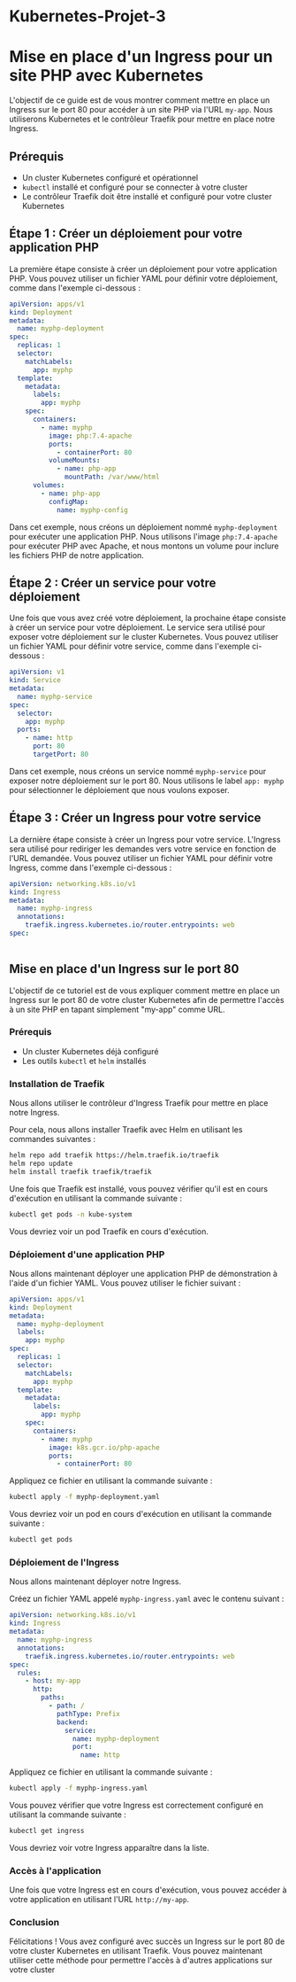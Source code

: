 # Kubernetes-Projet-3

# Mise en place d'un Ingress pour un site PHP avec Kubernetes

L'objectif de ce guide est de vous montrer comment mettre en place un Ingress sur le port 80 pour accéder à un site PHP via l'URL `my-app`. Nous utiliserons Kubernetes et le contrôleur Traefik pour mettre en place notre Ingress.

## Prérequis

- Un cluster Kubernetes configuré et opérationnel
- `kubectl` installé et configuré pour se connecter à votre cluster
- Le contrôleur Traefik doit être installé et configuré pour votre cluster Kubernetes

## Étape 1 : Créer un déploiement pour votre application PHP

La première étape consiste à créer un déploiement pour votre application PHP. Vous pouvez utiliser un fichier YAML pour définir votre déploiement, comme dans l'exemple ci-dessous :

```yaml
apiVersion: apps/v1
kind: Deployment
metadata:
  name: myphp-deployment
spec:
  replicas: 1
  selector:
    matchLabels:
      app: myphp
  template:
    metadata:
      labels:
        app: myphp
    spec:
      containers:
        - name: myphp
          image: php:7.4-apache
          ports:
            - containerPort: 80
          volumeMounts:
            - name: php-app
              mountPath: /var/www/html
      volumes:
        - name: php-app
          configMap:
            name: myphp-config
```

Dans cet exemple, nous créons un déploiement nommé `myphp-deployment` pour exécuter une application PHP. Nous utilisons l'image `php:7.4-apache` pour exécuter PHP avec Apache, et nous montons un volume pour inclure les fichiers PHP de notre application.

## Étape 2 : Créer un service pour votre déploiement

Une fois que vous avez créé votre déploiement, la prochaine étape consiste à créer un service pour votre déploiement. Le service sera utilisé pour exposer votre déploiement sur le cluster Kubernetes. Vous pouvez utiliser un fichier YAML pour définir votre service, comme dans l'exemple ci-dessous :

```yaml
apiVersion: v1
kind: Service
metadata:
  name: myphp-service
spec:
  selector:
    app: myphp
  ports:
    - name: http
      port: 80
      targetPort: 80
```

Dans cet exemple, nous créons un service nommé `myphp-service` pour exposer notre déploiement sur le port 80. Nous utilisons le label `app: myphp` pour sélectionner le déploiement que nous voulons exposer.

## Étape 3 : Créer un Ingress pour votre service

La dernière étape consiste à créer un Ingress pour votre service. L'Ingress sera utilisé pour rediriger les demandes vers votre service en fonction de l'URL demandée. Vous pouvez utiliser un fichier YAML pour définir votre Ingress, comme dans l'exemple ci-dessous :

```yaml
apiVersion: networking.k8s.io/v1
kind: Ingress
metadata:
  name: myphp-ingress
  annotations:
    traefik.ingress.kubernetes.io/router.entrypoints: web
spec:
 
```

## Mise en place d'un Ingress sur le port 80

L'objectif de ce tutoriel est de vous expliquer comment mettre en place un Ingress sur le port 80 de votre cluster Kubernetes afin de permettre l'accès à un site PHP en tapant simplement "my-app" comme URL.

### Prérequis

- Un cluster Kubernetes déjà configuré
- Les outils `kubectl` et `helm` installés

### Installation de Traefik

Nous allons utiliser le contrôleur d'Ingress Traefik pour mettre en place notre Ingress.

Pour cela, nous allons installer Traefik avec Helm en utilisant les commandes suivantes :

```bash
helm repo add traefik https://helm.traefik.io/traefik
helm repo update
helm install traefik traefik/traefik
```

Une fois que Traefik est installé, vous pouvez vérifier qu'il est en cours d'exécution en utilisant la commande suivante :

```bash
kubectl get pods -n kube-system
```

Vous devriez voir un pod Traefik en cours d'exécution.

### Déploiement d'une application PHP

Nous allons maintenant déployer une application PHP de démonstration à l'aide d'un fichier YAML. Vous pouvez utiliser le fichier suivant :

```yaml
apiVersion: apps/v1
kind: Deployment
metadata:
  name: myphp-deployment
  labels:
    app: myphp
spec:
  replicas: 1
  selector:
    matchLabels:
      app: myphp
  template:
    metadata:
      labels:
        app: myphp
    spec:
      containers:
        - name: myphp
          image: k8s.gcr.io/php-apache
          ports:
            - containerPort: 80
```

Appliquez ce fichier en utilisant la commande suivante :

```bash
kubectl apply -f myphp-deployment.yaml
```

Vous devriez voir un pod en cours d'exécution en utilisant la commande suivante :

```bash
kubectl get pods
```

### Déploiement de l'Ingress

Nous allons maintenant déployer notre Ingress.

Créez un fichier YAML appelé `myphp-ingress.yaml` avec le contenu suivant :

```yaml
apiVersion: networking.k8s.io/v1
kind: Ingress
metadata:
  name: myphp-ingress
  annotations:
    traefik.ingress.kubernetes.io/router.entrypoints: web
spec:
  rules:
    - host: my-app
      http:
        paths:
          - path: /
            pathType: Prefix
            backend:
              service:
                name: myphp-deployment
                port:
                  name: http
```

Appliquez ce fichier en utilisant la commande suivante :

```bash
kubectl apply -f myphp-ingress.yaml
```

Vous pouvez vérifier que votre Ingress est correctement configuré en utilisant la commande suivante :

```bash
kubectl get ingress
```

Vous devriez voir votre Ingress apparaître dans la liste.

### Accès à l'application

Une fois que votre Ingress est en cours d'exécution, vous pouvez accéder à votre application en utilisant l'URL `http://my-app`.

### Conclusion

Félicitations ! Vous avez configuré avec succès un Ingress sur le port 80 de votre cluster Kubernetes en utilisant Traefik. Vous pouvez maintenant utiliser cette méthode pour permettre l'accès à d'autres applications sur votre cluster
